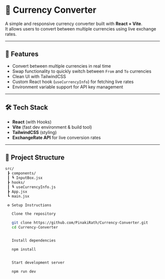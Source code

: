 # 💱 Currency Converter  

A simple and responsive currency converter built with **React + Vite**.  
It allows users to convert between multiple currencies using live exchange rates.  

---

## 🚀 Features  
- Convert between multiple currencies in real time  
- Swap functionality to quickly switch between `From` and `To` currencies  
- Clean UI with TailwindCSS  
- Custom React hook (`useCurrencyInfo`) for fetching live rates  
- Environment variable support for API key management  

---

## 🛠️ Tech Stack  
- **React** (with Hooks)  
- **Vite** (fast dev environment & build tool)  
- **TailwindCSS** (styling)  
- **ExchangeRate API** for live conversion rates  

---

## 📂 Project Structure  
```bash
src/
 ┣ components/
 ┃ ┗ InputBox.jsx
 ┣ hooks/
 ┃ ┗ useCurrencyInfo.js
 ┣ App.jsx
 ┗ main.jsx

 ⚙️ Setup Instructions

   Clone the repository

   git clone https://github.com/PinakiRath/Currency-Converter.git
   cd Currency-Converter


   Install dependencies

   npm install


   Start development server

   npm run dev